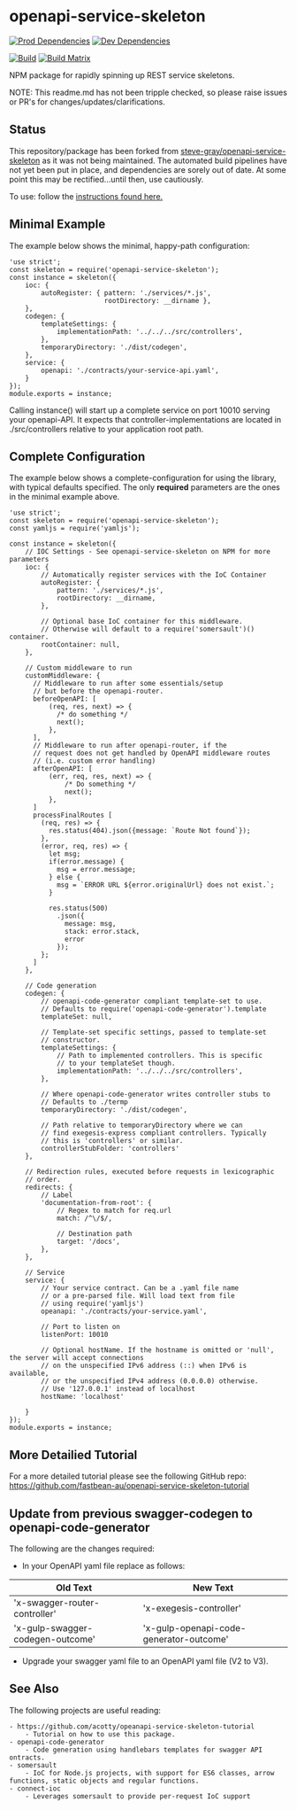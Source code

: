 # openapi-service-skeleton

[![Prod Dependencies](https://david-dm.org/acotty/openapi-service-skeleton/status.svg)](https://david-dm.org/acotty/openapi-service-skeleton)
[![Dev Dependencies](https://david-dm.org/acotty/openapi-service-skeleton/dev-status.svg)](https://david-dm.org/acotty/openapi-service-skeleton#info=devDependencies)

[![Build](https://github.com/acotty/openapi-service-skeleton/actions/workflows/node.js.yml/badge.svg)](https://github.com/acotty/openapi-service-skeleton/actions/workflows/node.js.yml)
[![Build Matrix](http://github-actions.40ants.com/acotty/openapi-service-skeleton/matrix.svg)](https://github.com/acotty/openapi-service-skeleton)

NPM package for rapidly spinning up REST service skeletons.

NOTE: This readme.md has not been tripple checked, so please raise issues or PR's for changes/updates/clarifications.

## Status

This repository/package has been forked from [steve-gray/openapi-service-skeleton](https://github.com/steve-gray/openapi-service-skeleton)
as it was not being maintained. The automated build pipelines have not yet been put in place, and dependencies are sorely out of date. At some point this may be rectified...until then, use cautiously.

To use: follow the [instructions found here.](https://coderwall.com/p/q_gh-w/fork-and-patch-npm-moduels-hosted-on-github)

## Minimal Example

The example below shows the minimal, happy-path configuration:

    'use strict';
    const skeleton = require('openapi-service-skeleton');
    const instance = skeleton({
        ioc: {
            autoRegister: { pattern: './services/*.js', 
                            rootDirectory: __dirname },
        },
        codegen: {
            templateSettings: {
                implementationPath: '../../../src/controllers',
            },
            temporaryDirectory: './dist/codegen',
        },
        service: {
            openapi: './contracts/your-service-api.yaml',
        }
    });
    module.exports = instance;

Calling instance() will start up a complete service on port 10010 serving your openapi-API. It expects that  controller-implementations are located in ./src/controllers relative to your application root path.

## Complete Configuration

The example below shows a complete-configuration for using the library, with typical defaults specified. The only __required__ parameters are the ones in the minimal example above.

    'use strict';
    const skeleton = require('openapi-service-skeleton');
    const yamljs = require('yamljs');

    const instance = skeleton({
        // IOC Settings - See openapi-service-skeleton on NPM for more parameters
        ioc: {
            // Automatically register services with the IoC Container
            autoRegister: {
                pattern: './services/*.js',
                rootDirectory: __dirname,
            },

            // Optional base IoC container for this middleware.
            // Otherwise will default to a require('somersault')() container.
            rootContainer: null,
        },

        // Custom middleware to run
        customMiddleware: {
          // Middleware to run after some essentials/setup
          // but before the openapi-router.
          beforeOpenAPI: [
              (req, res, next) => {
                /* do something */
                next();  
              },
          ],
          // Middleware to run after openapi-router, if the
          // request does not get handled by OpenAPI middleware routes 
          // (i.e. custom error handling)
          afterOpenAPI: [
              (err, req, res, next) => {
                  /* Do something */
                  next();
              },
          ]
          processFinalRoutes [
            (req, res) => {
              res.status(404).json({message: `Route Not found`});
            },
            (error, req, res) => {
              let msg;
              if(error.message) {
                msg = error.message;
              } else {
                msg = `ERROR URL ${error.originalUrl} does not exist.`;
              }

              res.status(500)
                .json({
                  message: msg,
                  stack: error.stack,
                  error
                });
            };
          ]
        },

        // Code generation 
        codegen: {
            // openapi-code-generator compliant template-set to use.
            // Defaults to require('openapi-code-generator').template
            templateSet: null,

            // Template-set specific settings, passed to template-set
            // constructor.
            templateSettings: {
                // Path to implemented controllers. This is specific
                // to your templateSet though.
                implementationPath: '../../../src/controllers',
            },

            // Where openapi-code-generator writes controller stubs to
            // Defaults to ./termp
            temporaryDirectory: './dist/codegen',

            // Path relative to temporaryDirectory where we can
            // find exegesis-express compliant controllers. Typically
            // this is 'controllers' or similar.
            controllerStubFolder: 'controllers'
        },

        // Redirection rules, executed before requests in lexicographic
        // order.
        redirects: {
            // Label
            'documentation-from-root': {
                // Regex to match for req.url
                match: /^\/$/,
                
                // Destination path
                target: '/docs',
            },
        },

        // Service 
        service: {
            // Your service contract. Can be a .yaml file name
            // or a pre-parsed file. Will load text from file
            // using require('yamljs')
            opeanapi: './contracts/your-service.yaml',

            // Port to listen on
            listenPort: 10010

            // Optional hostName. If the hostname is omitted or 'null', the server will accept connections 
            // on the unspecified IPv6 address (::) when IPv6 is available, 
            // or the unspecified IPv4 address (0.0.0.0) otherwise.
            // Use '127.0.0.1' instead of localhost
            hostName: 'localhost'            
             
        }
    });
    module.exports = instance;

## More Detailied Tutorial

For a more detailed tutorial please see the following GitHub repo:
    <https://github.com/fastbean-au/openapi-service-skeleton-tutorial>

## Update from previous swagger-codegen to openapi-code-generator

The following are the changes required:

- In your OpenAPI yaml file replace as follows:

|          Old Text                |                 New Text                |
|----------------------------------|-----------------------------------------|
|  'x-swagger-router-controller'   |           'x-exegesis-controller'       |
| 'x-gulp-swagger-codegen-outcome' | 'x-gulp-openapi-code-generator-outcome' |

- Upgrade your swagger yaml file to an OpenAPI yaml file (V2 to V3).

## See Also

The following projects are useful reading:

    - https://github.com/acotty/opeanapi-service-skeleton-tutorial
        - Tutorial on how to use this package.
    - openapi-code-generator
        - Code generation using handlebars templates for swagger API ontracts.
    - somersault
        - IoC for Node.js projects, with support for ES6 classes, arrow functions, static objects and regular functions.
    - connect-ioc
        - Leverages somersault to provide per-request IoC support
